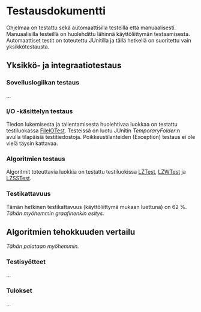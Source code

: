 # Testausdokumentti

Ohjelmaa on testattu sekä automaattisilla testeillä että manuaalisesti. Manuaalisilla testeillä on huolehdittu lähinnä käyttöliittymän testaamisesta. Automaattiset testit
on toteutettu JUnitilla ja tällä hetkellä on suoritettu vain yksikkötestausta.

## Yksikkö- ja integraatiotestaus

### Sovelluslogiikan testaus

...

### I/O -käsittelyn testaus

Tiedon lukemisesta ja tallentamisesta huolehtivaa luokkaa on testattu testiluokassa [FileIOTest](https://github.com/happoni/Compremator3000/blob/master/Compremator3000/src/test/java/hy/happoni/compremator3000/io/FileIOTest.java).
Testeissä on luotu JUnitin *TemporaryFolder*:n avulla tilapäisiä testitiedostoja. Poikkeustilanteiden (Exception) testaus ei ole vielä täysin kattavaa.

### Algoritmien testaus

Algoritmit toteuttavia luokkia on testattu testiluokissa [LZTest](https://github.com/happoni/Compremator3000/blob/master/Compremator3000/src/test/java/hy/happoni/compremator3000/domain/LZTest.java),
[LZWTest](https://github.com/happoni/Compremator3000/blob/master/Compremator3000/src/test/java/hy/happoni/compremator3000/domain/LZWTest.java) ja 
[LZSSTest](https://github.com/happoni/Compremator3000/blob/master/Compremator3000/src/test/java/hy/happoni/compremator3000/domain/LZSSTest.java).

### Testikattavuus

Tämän hetkinen testikattavuus (käyttöliittymä mukaan luettuna) on 62 %. *Tähän myöhemmin graafinenkin esitys.*

## Algoritmien tehokkuuden vertailu

*Tähän palataan myöhemmin.*

### Testisyötteet

...

### Tulokset

...
